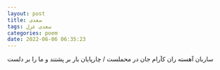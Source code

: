 ```yaml
---
layout: post
title: سعدی
tags: سعدی غزل
categories: poem
date: 2022-06-06 06:35:23
---
```


ساربان آهسته ران کآرام جان در محملست / چارپایان بار بر پشتند و ما را بر دلست
